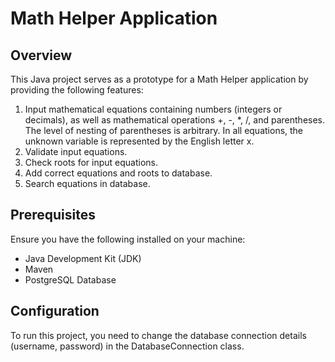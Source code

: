 # Math Helper Application

## Overview

This Java project serves as a prototype for a Math Helper application by providing the following features:

1. Input mathematical equations containing numbers (integers or decimals), as well as mathematical operations +, -, *, /, and parentheses. The level of nesting of parentheses is arbitrary. In all equations, the unknown variable is represented by the English letter x.
2. Validate input equations.
3. Check roots for input equations.
4. Add correct equations and roots to database.
5. Search equations in database.

## Prerequisites

Ensure you have the following installed on your machine:
- Java Development Kit (JDK)
- Maven
- PostgreSQL Database

## Configuration

To run this project, you need to change the database connection details (username, password) in the DatabaseConnection class.
